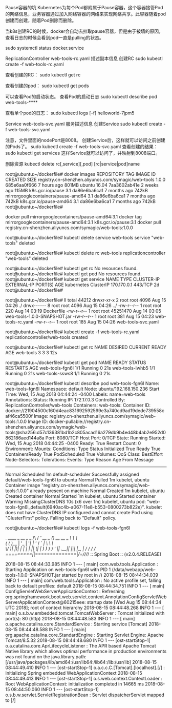 Pause容器的坑
Kubernetes为每个Pod都附属于Pause容器，这个容器接管Pod的网络信息，业务容器通过加入网络容器的网络来实现网络共享。此容器随着pod创建而创建，随着Pod删除而删除。

当k8s创建RC的时候，docker会自动去拉取pause容器，但是由于被墙的原因，查看日志的时候会看到pod一直是pulling的状态。

sudo systemctl status docker.service


ReplicationController web-tools-rc.yaml 描述副本信息
创建RC
sudo kubectl create -f web-tools-rc.yaml

查看创建的RC：
sudo kubectl get rc

查看创建的pod：
sudo kubectl get pods

可以查看Pod的启动状态。
查看Pod的启动日志
sudo kubectl describe pod web-tools-****

查看单个pod的日志：
sudo kubectl logs [-f] helloworld-7jpm5

Service web-tools-svc.yaml 服务描述信息
创建Service
sudo kubectl create -f web-tools-svc.yaml


注意，文件里面的nodePort是8008。
创建Service后，这样就可以访问之前创建的Pods了。
sudo kubectl create -f web-tools-svc.yaml
查看创建的结果：
sudo kubectl get services
这样Service就可以访问了，并映射到8008端口。

删除资源
kubectl delete rc[,service][,pod] [rc|service|pod]name





root@ubuntu:~/dockerfile# docker images
REPOSITORY                                            TAG                 IMAGE ID            CREATED             SIZE
registry.cn-shenzhen.aliyuncs.com/symagic/web-tools   1.0.0               685e6aa0f666        7 hours ago         801MB
ubuntu                                                16.04               7aa3602ab41e        2 weeks ago         115MB
k8s.gcr.io/pause                                      3.1                 da86e6ba6ca1        7 months ago        742kB
mirrorgooglecontainers/pause-amd64                    3.1                 da86e6ba6ca1        7 months ago        742kB
k8s.gcr.io/pause-amd64                                3.1                 da86e6ba6ca1        7 months ago        742kB
root@ubuntu:~/dockerfile# 


docker pull mirrorgooglecontainers/pause-amd64:3.1
docker tag mirrorgooglecontainers/pause-amd64:3.1 k8s.gcr.io/pause:3.1
docker pull registry.cn-shenzhen.aliyuncs.com/symagic/web-tools:1.0.0



root@ubuntu:~/dockerfile# kubectl delete service web-tools
service "web-tools" deleted

root@ubuntu:~/dockerfile# kubectl delete rc web-tools
replicationcontroller "web-tools" deleted


root@ubuntu:~/dockerfile# kubectl get rc
No resources found.
root@ubuntu:~/dockerfile# kubectl get pod
No resources found.
root@ubuntu:~/dockerfile# kubectl get service
NAME         TYPE        CLUSTER-IP    EXTERNAL-IP   PORT(S)   AGE
kubernetes   ClusterIP   170.170.0.1   <none>        443/TCP   2d
root@ubuntu:~/dockerfile# 


root@ubuntu:~/dockerfile# ll
total 44212
drwxr-xr-x 2 root root     4096 Aug 15 04:26 ./
drwx------ 8 root root     4096 Aug 15 04:26 ../
-rw-r--r-- 1 root root      220 Aug 14 03:19 Dockerfile
-rw-r--r-- 1 root root 45251470 Aug 14 03:05 web-tools-1.0.0-SNAPSHOT.jar
-rw-r--r-- 1 root root      381 Aug 15 04:23 web-tools-rc.yaml
-rw-r--r-- 1 root root      185 Aug 15 04:26 web-tools-svc.yaml


root@ubuntu:~/dockerfile# kubectl create -f web-tools-rc.yaml 
replicationcontroller/web-tools created

root@ubuntu:~/dockerfile# kubectl get rc
NAME        DESIRED   CURRENT   READY     AGE
web-tools   3         3         3         12s

root@ubuntu:~/dockerfile# kubectl get pod
NAME              READY     STATUS    RESTARTS   AGE
web-tools-fgn6l   1/1       Running   0          21s
web-tools-lwhb5   1/1       Running   0          21s
web-tools-ssws8   1/1       Running   0          21s

root@ubuntu:~/dockerfile# kubectl describe pod web-tools-fgn6l
Name:           web-tools-fgn6l
Namespace:      default
Node:           ubuntu/192.168.150.236
Start Time:     Wed, 15 Aug 2018 04:44:24 -0400
Labels:         name=web-tools
Annotations:    <none>
Status:         Running
IP:             172.17.0.3
Controlled By:  ReplicationController/web-tools
Containers:
  web-tools:
    Container ID:   docker://21904500c160d4eac831692592599e3a740cd9ad19dede739558caf46ca5500f
    Image:          registry.cn-shenzhen.aliyuncs.com/symagic/web-tools:1.0.0
    Image ID:       docker-pullable://registry.cn-shenzhen.aliyuncs.com/symagic/web-tools@sha256:d57c136381bd1b2c805acad16a279db9b4ed48b4ab2e952d0862186aed144a8a
    Port:           8080/TCP
    Host Port:      0/TCP
    State:          Running
      Started:      Wed, 15 Aug 2018 04:44:25 -0400
    Ready:          True
    Restart Count:  0
    Environment:    <none>
    Mounts:         <none>
Conditions:
  Type              Status
  Initialized       True 
  Ready             True 
  ContainersReady   True 
  PodScheduled      True 
Volumes:            <none>
QoS Class:          BestEffort
Node-Selectors:     <none>
Tolerations:        <none>
Events:
  Type     Reason             Age               From               Message
  ----     ------             ----              ----               -------
  Normal   Scheduled          1m                default-scheduler  Successfully assigned default/web-tools-fgn6l to ubuntu
  Normal   Pulled             1m                kubelet, ubuntu    Container image "registry.cn-shenzhen.aliyuncs.com/symagic/web-tools:1.0.0" already present on machine
  Normal   Created            1m                kubelet, ubuntu    Created container
  Normal   Started            1m                kubelet, ubuntu    Started container
  Warning  MissingClusterDNS  10s (x6 over 1m)  kubelet, ubuntu    pod: "web-tools-fgn6l_default(6940ac4b-a067-11e8-b553-0800273b822e)". kubelet does not have ClusterDNS IP configured and cannot create Pod using "ClusterFirst" policy. Falling back to "Default" policy.
  
  
root@ubuntu:~/dockerfile# kubectl logs -f web-tools-fgn6l

  .   ____          _            __ _ _
 /\\ / ___'_ __ _ _(_)_ __  __ _ \ \ \ \
( ( )\___ | '_ | '_| | '_ \/ _` | \ \ \ \
 \\/  ___)| |_)| | | | | || (_| |  ) ) ) )
  '  |____| .__|_| |_|_| |_\__, | / / / /
 =========|_|==============|___/=/_/_/_/
 :: Spring Boot ::        (v2.0.4.RELEASE)

2018-08-15 08:44:33.985  INFO 1 --- [           main] com.web.tools.Application                : Starting Application on web-tools-fgn6l with PID 1 (/data/webapp/web-tools-1.0.0-SNAPSHOT.jar started by root in /)
2018-08-15 08:44:34.039  INFO 1 --- [           main] com.web.tools.Application                : No active profile set, falling back to default profiles: default
2018-08-15 08:44:34.751  INFO 1 --- [           main] ConfigServletWebServerApplicationContext : Refreshing org.springframework.boot.web.servlet.context.AnnotationConfigServletWebServerApplicationContext@60215eee: startup date [Wed Aug 15 08:44:34 UTC 2018]; root of context hierarchy
2018-08-15 08:44:48.268  INFO 1 --- [           main] o.s.b.w.embedded.tomcat.TomcatWebServer  : Tomcat initialized with port(s): 80 (http)
2018-08-15 08:44:48.583  INFO 1 --- [           main] o.apache.catalina.core.StandardService   : Starting service [Tomcat]
2018-08-15 08:44:48.588  INFO 1 --- [           main] org.apache.catalina.core.StandardEngine  : Starting Servlet Engine: Apache Tomcat/8.5.32
2018-08-15 08:44:48.680  INFO 1 --- [ost-startStop-1] o.a.catalina.core.AprLifecycleListener   : The APR based Apache Tomcat Native library which allows optimal performance in production environments was not found on the java.library.path: [/usr/java/packages/lib/amd64:/usr/lib64:/lib64:/lib:/usr/lib]
2018-08-15 08:44:49.410  INFO 1 --- [ost-startStop-1] o.a.c.c.C.[Tomcat].[localhost].[/]       : Initializing Spring embedded WebApplicationContext
2018-08-15 08:44:49.413  INFO 1 --- [ost-startStop-1] o.s.web.context.ContextLoader            : Root WebApplicationContext: initialization completed in 14665 ms
2018-08-15 08:44:50.060  INFO 1 --- [ost-startStop-1] o.s.b.w.servlet.ServletRegistrationBean  : Servlet dispatcherServlet mapped to [/]


